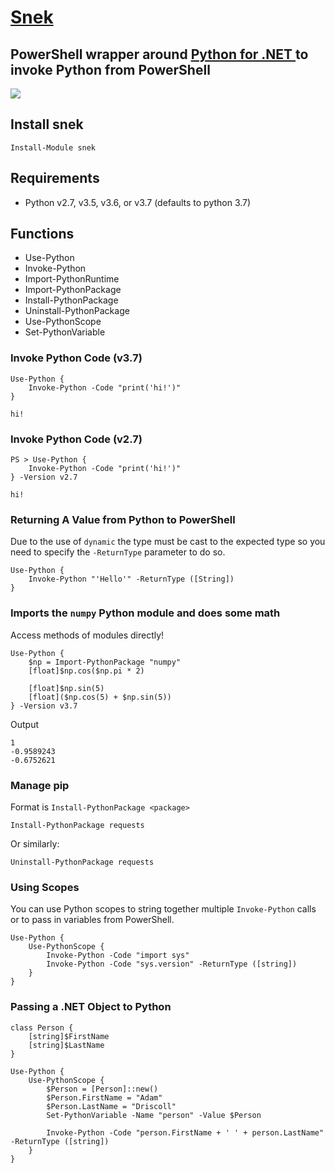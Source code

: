 # [Snek](https://www.reddit.com/r/Snek/)

## PowerShell wrapper around [Python for .NET ](https://github.com/pythonnet/pythonnet) to invoke Python from PowerShell

![](./snek.jpg)

## Install snek 

```
Install-Module snek
```

## Requirements

* Python v2.7, v3.5, v3.6, or v3.7 (defaults to python 3.7)

## Functions 

* Use-Python
* Invoke-Python
* Import-PythonRuntime
* Import-PythonPackage
* Install-PythonPackage
* Uninstall-PythonPackage
* Use-PythonScope
* Set-PythonVariable

### Invoke Python Code (v3.7)

```
Use-Python { 
    Invoke-Python -Code "print('hi!')" 
}
    
hi!
```

### Invoke Python Code (v2.7)

```
PS > Use-Python { 
    Invoke-Python -Code "print('hi!')" 
} -Version v2.7
    
hi!
```

### Returning A Value from Python to PowerShell

Due to the use of `dynamic` the type must be cast to the expected type so you need to specify the `-ReturnType` parameter to do so.

```
Use-Python {
    Invoke-Python "'Hello'" -ReturnType ([String])
}
```

### Imports the `numpy` Python module and does some math

Access methods of modules directly! 

```
Use-Python {
    $np = Import-PythonPackage "numpy"
    [float]$np.cos($np.pi * 2)

    [float]$np.sin(5)
    [float]($np.cos(5) + $np.sin(5))
} -Version v3.7
```

Output

```
1
-0.9589243
-0.6752621
```

### Manage pip

Format is `Install-PythonPackage <package>`

```
Install-PythonPackage requests
```

Or similarly:

```
Uninstall-PythonPackage requests
```

### Using Scopes

You can use Python scopes to string together multiple `Invoke-Python` calls or to pass in variables from PowerShell. 

```
Use-Python {
    Use-PythonScope {
        Invoke-Python -Code "import sys" 
        Invoke-Python -Code "sys.version" -ReturnType ([string]) 
    }
}
```

### Passing a .NET Object to Python

```
class Person {
    [string]$FirstName
    [string]$LastName
}

Use-Python {
    Use-PythonScope {
        $Person = [Person]::new()
        $Person.FirstName = "Adam"
        $Person.LastName = "Driscoll"
        Set-PythonVariable -Name "person" -Value $Person

        Invoke-Python -Code "person.FirstName + ' ' + person.LastName" -ReturnType ([string])
    }
}
```
